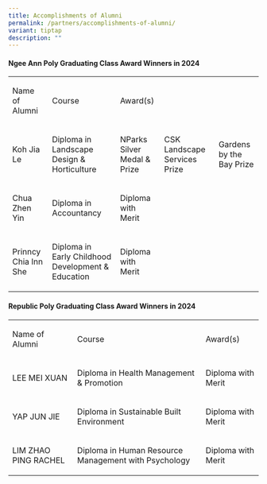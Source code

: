 ```yaml
---
title: Accomplishments of Alumni
permalink: /partners/accomplishments-of-alumni/
variant: tiptap
description: ""
---
```

<h4><strong>Ngee Ann Poly Graduating Class Award Winners in 2024</strong></h4>
<table style="minWidth: 125px">
<colgroup>
<col>
<col>
<col>
<col>
<col>
</colgroup>
<tbody>
<tr>
<td rowspan="1" colspan="1">
<p>Name of Alumni</p>
</td>
<td rowspan="1" colspan="1">
<p>Course</p>
</td>
<td rowspan="1" colspan="3">
<p>Award(s)</p>
</td>
</tr>
<tr>
<td rowspan="1" colspan="1">
<p>Koh Jia Le</p>
</td>
<td rowspan="1" colspan="1">
<p>Diploma in Landscape Design &amp; Horticulture</p>
</td>
<td rowspan="1" colspan="1">
<p>NParks Silver Medal &amp; Prize&nbsp;&nbsp;&nbsp;</p>
</td>
<td rowspan="1" colspan="1">
<p>CSK Landscape Services Prize</p>
</td>
<td rowspan="1" colspan="1">
<p>Gardens by the Bay Prize</p>
</td>
</tr>
<tr>
<td rowspan="1" colspan="1">
<p>Chua Zhen Yin</p>
</td>
<td rowspan="1" colspan="1">
<p>Diploma in Accountancy</p>
</td>
<td rowspan="1" colspan="1">
<p>Diploma with Merit&nbsp;&nbsp;&nbsp;&nbsp;</p>
</td>
<td rowspan="1" colspan="1">
<p></p>
</td>
<td rowspan="1" colspan="1">
<p></p>
</td>
</tr>
<tr>
<td rowspan="1" colspan="1">
<p>Prinncy Chia Inn She</p>
</td>
<td rowspan="1" colspan="1">
<p>Diploma in Early Childhood Development &amp; Education</p>
</td>
<td rowspan="1" colspan="1">
<p>Diploma with Merit&nbsp;&nbsp;&nbsp;&nbsp;</p>
</td>
<td rowspan="1" colspan="1">
<p></p>
</td>
<td rowspan="1" colspan="1">
<p></p>
</td>
</tr>
</tbody>
</table>
<h4><strong>Republic Poly Graduating Class Award Winners in 2024</strong></h4>
<table style="minWidth: 75px">
<colgroup>
<col>
<col>
<col>
</colgroup>
<tbody>
<tr>
<td rowspan="1" colspan="1">
<p>Name of Alumni</p>
</td>
<td rowspan="1" colspan="1">
<p>Course</p>
</td>
<td rowspan="1" colspan="1">
<p>Award(s)</p>
</td>
</tr>
<tr>
<td rowspan="1" colspan="1">
<p>LEE MEI XUAN</p>
</td>
<td rowspan="1" colspan="1">
<p>Diploma in Health Management &amp; Promotion</p>
</td>
<td rowspan="1" colspan="1">
<p>Diploma with Merit</p>
</td>
</tr>
<tr>
<td rowspan="1" colspan="1">
<p>YAP JUN JIE</p>
</td>
<td rowspan="1" colspan="1">
<p>Diploma in Sustainable Built Environment</p>
</td>
<td rowspan="1" colspan="1">
<p>Diploma with Merit</p>
</td>
</tr>
<tr>
<td rowspan="1" colspan="1">
<p>LIM ZHAO PING RACHEL</p>
</td>
<td rowspan="1" colspan="1">
<p>Diploma in Human Resource Management with Psychology</p>
</td>
<td rowspan="1" colspan="1">
<p>Diploma with Merit</p>
</td>
</tr>
</tbody>
</table>
<p></p>